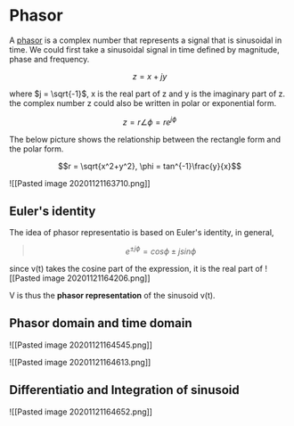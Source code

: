 # Phasor
A [phasor](https://lpsa.swarthmore.edu/BackGround/phasor/phasor.html) is a complex number that represents a signal that is sinusoidal in time. We could first take a sinusoidal signal in time defined by magnitude, phase and frequency.

$$z = x + jy$$

where $j = \sqrt{-1}$, x is the real part of z and y is the imaginary part of z.  the complex number z could also be written in polar or exponential form.

$$z = r\angle \phi = re^{j\phi}$$

The below picture shows the relationship between the rectangle form and the polar form. 

$$r = \sqrt{x^2+y^2}, \phi = tan^{-1}\frac{y}{x}$$

![[Pasted image 20201121163710.png]]

## Euler's identity

The idea of phasor representatio is based on Euler's identity, in general,

>$$e^{\pm j\phi} = cos\phi \pm jsin\phi$$

since v(t) takes the cosine part of the expression, it is the real part of ![[Pasted image 20201121164206.png]]

V is thus the **phasor representation** of the sinusoid v(t). 


## Phasor domain and time domain
![[Pasted image 20201121164545.png]]

![[Pasted image 20201121164613.png]]

## Differentiatio and Integration of sinusoid
![[Pasted image 20201121164652.png]]